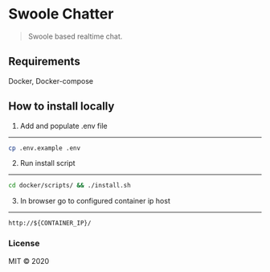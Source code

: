 # Swoole Chatter

> Swoole based realtime chat.

## Requirements
Docker, Docker-compose

## How to install locally

1. Add and populate .env file
--------------------------------------------------------------------------------
```bash
cp .env.example .env
```
2.  Run install script
--------------------------------------------------------------------------------
```bash
cd docker/scripts/ && ./install.sh
```
3.  In browser go to configured container ip host
--------------------------------------------------------------------------------
```
http://${CONTAINER_IP}/
```

### License

MIT © 2020
